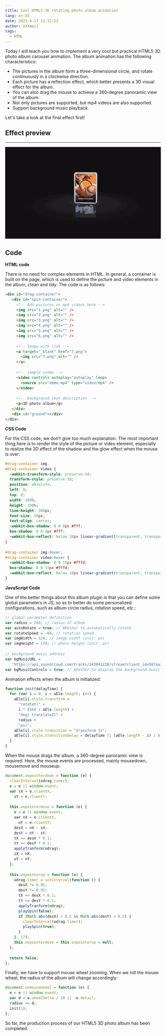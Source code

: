 ```yaml
---
title: Cool HTML5 3D rotating photo album animation
lang: en-US
date: 2023-4-17 12:12:22
author: XXXWeii
tags:
  - HTML
---
```


Today I will teach you how to implement a very cool but practical HTML5 3D photo album carousel animation. The album animation has the following characteristics:

- The pictures in the album form a three-dimensional circle, and rotate continuously in a clockwise direction.
- Each picture has a reflection effect, which better presents a 3D visual effect for the album.
- You can also drag the mouse to achieve a 360-degree panoramic view of the album.
- Not only pictures are supported, but mp4 videos are also supported.
- Support background music playback.

Let's take a look at the final effect first!

## Effect preview

---

![](./images/202304171.gif)

## Code

**HTML code**

There is no need for complex elements in HTML. In general, a container is built on the page, which is used to define the picture and video elements in the album, clean and tidy. The code is as follows:

```html
<div id="drag-container">
   <div id="spin-container">
     <!-- Add pictures or mp4 videos here -->
     <img src="1.png" alt="" />
     <img src="2.png" alt="" />
     <img src="3.png" alt="" />
     <img src="4.png" alt="" />
     <img src="5.png" alt="" />
     <img src="6.png" alt="" />

     <!-- Image with link -->
     <a target="_blank" href="7.png">
       <img src="7.png" alt="" />
     </a>

     <!-- sample video -->
     <video controls autoplay="autoplay" loop>
       <source src="demo.mp4" type="video/mp4" />
     </video>

     <!-- background text description -->
     <p>3D photo album</p>
   </div>
   <div id="ground"></div>
</div>
```

**CSS Code**

For the CSS code, we don’t give too much explanation. The most important thing here is to render the style of the picture or video element, especially to realize the 3D effect of the shadow and the glow effect when the mouse is over:

```css
#drag-container img,
#drag-container video {
  -webkit-transform-style: preserve-3d;
  transform-style: preserve-3d;
  position: absolute;
  left: 0;
  top: 0;
  width: 100%;
  height: 100%;
  line-height: 200px;
  font-size: 50px;
  text-align: center;
  -webkit-box-shadow: 0 0 8px #fff;
  box-shadow: 0 0 8px #fff;
  -webkit-box-reflect: below 10px linear-gradient(transparent, transparent, #0005);
}

#drag-container img:hover,
#drag-container video:hover {
  -webkit-box-shadow: 0 0 15px #fffd;
  box-shadow: 0 0 15px #fffd;
  -webkit-box-reflect: below 10px linear-gradient(transparent, transparent, #0007);
}
```

**JavaScript Code**

One of the better things about this album plugin is that you can define some global parameters in JS, so as to better do some personalized configurations, such as album circle radius, rotation speed, etc.:

```js
// global parameter definition
var radius = 240; // radius of album
var autoRotate = true; // Whether to automatically rotate
var rotateSpeed = -60; // rotation speed
var imgWidth = 120; // image width (unit: px)
var imgHeight = 170; // photo height (unit: px)

// background music address
var bgMusicURL =
   "https://api.soundcloud.com/tracks/143041228/stream?client_id=587aa2d384f7333a886010d5f52f302a";
var bgMusicControls = true; // Whether to display the background music player
```

Animation effects when the album is initialized:

```js
function init(delayTime) {
  for (var i = 0; i < aEle.length; i++) {
    aEle[i].style.transform =
      "rotateY(" +
      i * (360 / aEle.length) +
      "deg) translateZ(" +
      radius +
      "px)";
    aEle[i].style.transition = "transform 1s";
    aEle[i].style.transitionDelay = delayTime || (aEle.length - i) / 4 + "s";
  }
}
```

When the mouse drags the album, a 360-degree panoramic view is required. Here, the mouse events are processed, mainly mousedown, mousemove and mouseup:

```js
document.onpointerdown = function (e) {
  clearInterval(odrag.timer);
  e = e || window.event;
  var sX = e.clientX,
    sY = e.clientY;

  this.onpointermove = function (e) {
    e = e || window.event;
    var nX = e.clientX,
      nY = e.clientY;
    desX = nX - sX;
    desY = nY - sY;
    tX += desX * 0.1;
    tY += desY * 0.1;
    applyTranform(odrag);
    sX = nX;
    sY = nY;
  };

  this.onpointerup = function (e) {
    odrag.timer = setInterval(function () {
      desX *= 0.95;
      desY *= 0.95;
      tX += desX * 0.1;
      tY += desY * 0.1;
      applyTranform(odrag);
      playSpin(false);
      if (Math.abs(desX) < 0.5 && Math.abs(desY) < 0.5) {
        clearInterval(odrag.timer);
        playSpin(true);
      }
    }, 17);
    this.onpointermove = this.onpointerup = null;
  };

  return false;
};
```

Finally, we have to support mouse wheel zooming. When we roll the mouse wheel, the radius of the album will change accordingly:

```js
document.onmousewheel = function (e) {
  e = e || window.event;
  var d = e.wheelDelta / 20 || -e.detail;
  radius += d;
  init(1);
};
```

So far, the production process of our HTML5 3D photo album has been completed.
